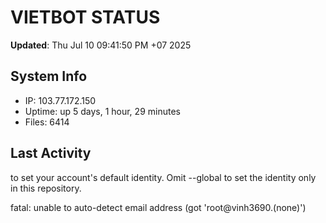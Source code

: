 # VIETBOT STATUS
**Updated**: Thu Jul 10 09:41:50 PM +07 2025

## System Info
- IP: 103.77.172.150
- Uptime: up 5 days, 1 hour, 29 minutes
- Files: 6414

## Last Activity

to set your account's default identity.
Omit --global to set the identity only in this repository.

fatal: unable to auto-detect email address (got 'root@vinh3690.(none)')

